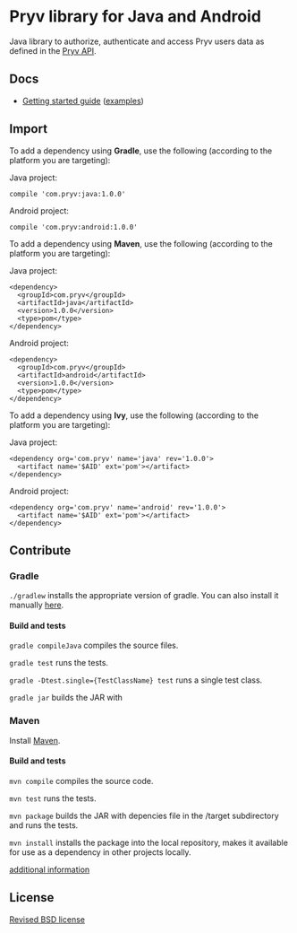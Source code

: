 # Pryv library for Java and Android

Java library to authorize, authenticate and access Pryv users data as defined in the [Pryv API](http://api.pryv.com/).

## Docs

- [Getting started guide](http://pryv.github.io/getting-started/java/) ([examples](http://pryv.github.io/getting-started/java#Examples))

## Import

To add a dependency using **Gradle**, use the following (according to the platform you are targeting):

Java project:
```
compile 'com.pryv:java:1.0.0'
```

Android project:
```
compile 'com.pryv:android:1.0.0'
```

To add a dependency using **Maven**, use the following (according to the platform you are targeting):

Java project:
```
<dependency>
  <groupId>com.pryv</groupId>
  <artifactId>java</artifactId>
  <version>1.0.0</version>
  <type>pom</type>
</dependency>
```

Android project:
```
<dependency>
  <groupId>com.pryv</groupId>
  <artifactId>android</artifactId>
  <version>1.0.0</version>
  <type>pom</type>
</dependency>
```

To add a dependency using **Ivy**, use the following (according to the platform you are targeting):

Java project:
```
<dependency org='com.pryv' name='java' rev='1.0.0'>
  <artifact name='$AID' ext='pom'></artifact>
</dependency>
```

Android project:
```
<dependency org='com.pryv' name='android' rev='1.0.0'>
  <artifact name='$AID' ext='pom'></artifact>
</dependency>
```

## Contribute

### Gradle

`./gradlew` installs the appropriate version of gradle. You can also install it manually [here](https://docs.gradle.org/current/userguide/installation.html).

#### Build and tests

`gradle compileJava` compiles the source files.

`gradle test` runs the tests.

`gradle -Dtest.single={TestClassName} test` runs a single test class.

`gradle jar` builds the JAR with

### Maven

Install [Maven](http://books.sonatype.com/mvnref-book/reference/installation-sect-maven-install.html).

#### Build and tests

`mvn compile` compiles the source code.

`mvn test` runs the tests.

`mvn package` builds the JAR with depencies file in the /target subdirectory and runs the tests.

`mvn install` installs the package into the local repository, makes it available for use as a dependency in other projects locally.

[additional information](http://maven.apache.org/guides/getting-started/maven-in-five-minutes.html)

## License

[Revised BSD license](https://github.com/pryv/documents/blob/master/license-bsd-revised.md)
